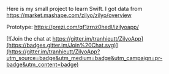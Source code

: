 Here is my small project to learn Swift.
I got data from 
https://market.mashape.com/zilyo/zilyo/overview

Prototype:
https://prezi.com/qf1zrnz0hedl/izilyoapp/



[![Join the chat at https://gitter.im/tranhieutt/ZilyoApp](https://badges.gitter.im/Join%20Chat.svg)](https://gitter.im/tranhieutt/ZilyoApp?utm_source=badge&utm_medium=badge&utm_campaign=pr-badge&utm_content=badge)
